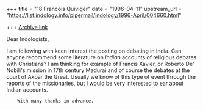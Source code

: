 +++
title = "18 Francois Quiviger"
date = "1996-04-11"
upstream_url = "https://list.indology.info/pipermail/indology/1996-April/004660.html"

+++
[Archive link](https://list.indology.info/pipermail/indology/1996-April/004660.html)

Dear Indologists,

I am following with keen interest the posting on debating in India. 
Can anyone recommend some literature on *Indian* accounts of religious
debates with Christians? I am thinking for example of
Francis Xavier, or Roberto De' Nobili's mission in 17th century 
Madurai and of course the debates at the court of Akbar the Great. Usually 
we know of this type of event through the reports of the missionaries, 
but I would be very interested to ear about Indian accounts.

		With many thanks in advance.




